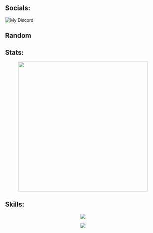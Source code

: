 ## Socials:
![My Discord](https://discord-readme-badge.vercel.app/api?id=381299320651120647)

## Random


## Stats:
<p align="center">
    <a href=https://github.com/GitMocha><img width="420" src=https://github-readme-stats.vercel.app/api?username=GitMocha&count_private=true&show_icons=true&hide_border=true&theme=vue-dark><a>
</p>

## Skills:
<p align="center">
  <a href="https://skillicons.dev">
    <img src="https://skillicons.dev/icons?i=git,lua,cpp,react" />
  </a>
</p>
 
<p align="center">
  <a href="https://github.com/kittinan/spotify-github-profile">
    <img src="https://spotify-github-profile.vercel.app/api/view?uid=31qtf62nkzz4inelurs2zlip54oy&cover_image=false&theme=default&show_offline=true&background_color=000000&bar_color=0df8dc&bar_color_cover=false" />
  </a>
</p>
         
